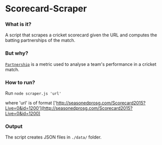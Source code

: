 # Scorecard-Scraper

### What is it?
A script that scrapes a cricket scorecard given the URL and computes the batting partnerships of the match.

### But why?
[`Partnership`](https://en.wikipedia.org/wiki/Partnership_(cricket)) is a metric used to analyse a team's performance in a cricket match. 

### How to run?
Run
```node scraper.js 'url'```

where 'url' is of format ['http://seasonedprosg.com/Scorecard2015?Live=0&id=1200'](http://seasonedprosg.com/Scorecard2015?Live=0&id=1200)

### Output
The script creates JSON files in ```./data/``` folder.
